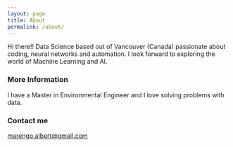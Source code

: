 ```yaml
---
layout: page
title: About
permalink: /about/
---
```


Hi there!! Data Science based out of Vancouver (Canada) passionate about coding, neural networks and automation.
I look forward to exploring the world of Machine Learning and AI.

### More Information

I have a Master in Environmental Engineer and I love solving problems with data.

### Contact me

[marengo.albert@gmail.com](mailto:marengo.albert@gmail.com)
